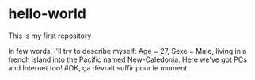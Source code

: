 # hello-world
This is my first repository

In few words, i'll try to describe myself:
Age = 27,
 Sexe = Male,
 living in a french island into the Pacific named New-Caledonia.
Here we've got PCs and Internet too!
#OK, ça devrait suffir pour le moment.






